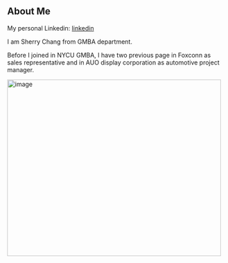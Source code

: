 ## About Me

My personal Linkedin: [linkedin](https://www.linkedin.com/in/sherry-chang8865/)


I am Sherry Chang from GMBA department.

Before I joined in NYCU GMBA, 
I have two previous page in Foxconn as sales representative 
and in AUO display corporation as automotive project manager.





<img width="493" height="407" alt="image" src="https://github.com/user-attachments/assets/321a214c-25b2-4afd-acb3-4475471d46e7" />


